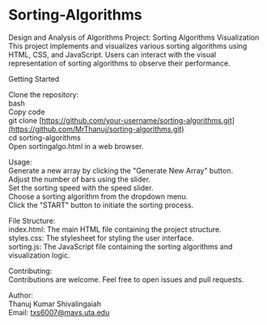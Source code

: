 # Sorting-Algorithms
Design and Analysis of Algorithms Project: Sorting Algorithms Visualization
This project implements and visualizes various sorting algorithms using HTML, CSS, and JavaScript. Users can interact with the visual representation of sorting algorithms to observe their performance.

Getting Started

Clone the repository:<br>
bash<br>
Copy code<br>
git clone [https://github.com/your-username/sorting-algorithms.git](https://github.com/MrThanuj/sorting-algorithms.git)<br>
cd sorting-algorithms<br>
Open sortingalgo.html in a web browser.

Usage:<br>
Generate a new array by clicking the "Generate New Array" button.<br>
Adjust the number of bars using the slider.<br>
Set the sorting speed with the speed slider.<br>
Choose a sorting algorithm from the dropdown menu.<br>
Click the "START" button to initiate the sorting process.<br>

File Structure:<br>
index.html: The main HTML file containing the project structure.<br>
styles.css: The stylesheet for styling the user interface.<br>
sorting.js: The JavaScript file containing the sorting algorithms and visualization logic.

Contributing:<br>
Contributions are welcome. Feel free to open issues and pull requests.

Author:<br>
Thanuj Kumar Shivalingaiah<br>
Email: txs6007@mavs.uta.edu
